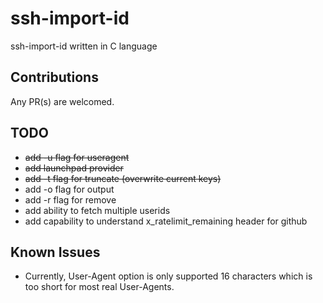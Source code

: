 # ssh-import-id
ssh-import-id written in C language

## Contributions

Any PR(s) are welcomed.

## TODO
- ~~add -u flag for useragent~~
- ~~add launchpad provider~~
- ~~add -t flag for truncate (overwrite current keys)~~
- add -o flag for output
- add -r flag for remove
- add ability to fetch multiple userids
- add capability to understand x_ratelimit_remaining header for github

## Known Issues
- Currently, User-Agent option is only supported 16 characters which is too short for most real User-Agents.
